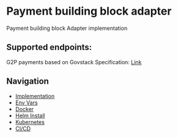# Payment building block adapter

Payment building block Adapter implementation

## Supported endpoints:
G2P payments based on Govstack Specification: [Link](https://govstack.gitbook.io/bb-payments/9-service-apis#8.2.1-beneficiary-onboarding-api)

## Navigation
* [Implementation](./../implementation)
* [Env Vars](./2-env-vars.md)
* [Docker](./3-docker.md)
* [Helm Install](./4-helm-install.md)
* [Kubernetes](./5-kubernetes-access.md)
* [CI/CD](./6-CI-CD.md)
